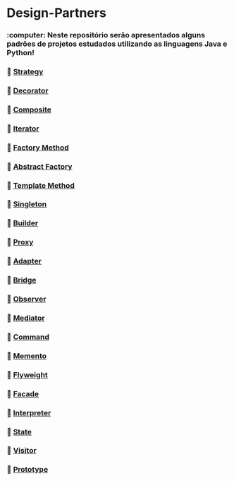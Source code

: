 # Design-Partners

  
<h3> :computer: Neste repositório serão apresentados alguns padrões de projetos estudados utilizando as linguagens Java e Python! 


</h3>

### :notebook_with_decorative_cover: [Strategy](http://wp.me/s1Mek8-strategy)

### :notebook_with_decorative_cover: [Decorator](http://wp.me/p1Mek8-h)

### :notebook_with_decorative_cover: [Composite](http://wp.me/p1Mek8-M)

### :notebook_with_decorative_cover: [Iterator](http://wp.me/p1Mek8-15)

### :notebook_with_decorative_cover: [Factory Method](http://wp.me/p1Mek8-1c)

### :notebook_with_decorative_cover: [Abstract Factory](http://wp.me/p1Mek8-1h)

### :notebook_with_decorative_cover: [Template Method](http://wp.me/p1Mek8-1C)

### :notebook_with_decorative_cover: [Singleton](http://wp.me/p1Mek8-1Z)

### :notebook_with_decorative_cover: [Builder](http://wp.me/p1Mek8-2a)

### :notebook_with_decorative_cover: [Proxy](http://wp.me/p1Mek8-2o)

### :notebook_with_decorative_cover: [Adapter](http://wp.me/p1Mek8-2z)

### :notebook_with_decorative_cover: [Bridge](http://wp.me/p1Mek8-2K)

### :notebook_with_decorative_cover: [Observer](http://wp.me/p1Mek8-2T)

### :notebook_with_decorative_cover: [Mediator](http://wp.me/p1Mek8-3l)

### :notebook_with_decorative_cover: [Command](http://wp.me/p1Mek8-3y)

### :notebook_with_decorative_cover: [Memento](http://wp.me/p1Mek8-3I)

### :notebook_with_decorative_cover: [Flyweight](http://wp.me/p1Mek8-45)

### :notebook_with_decorative_cover: [Facade](http://wp.me/p1Mek8-4c)

### :notebook_with_decorative_cover: [Interpreter](http://wp.me/p1Mek8-4o)

### :notebook_with_decorative_cover: [State](http://wp.me/p1Mek8-4y)

### :notebook_with_decorative_cover: [Visitor](http://wp.me/p1Mek8-4K)

### :notebook_with_decorative_cover: [Prototype](http://wp.me/p1Mek8-51)
